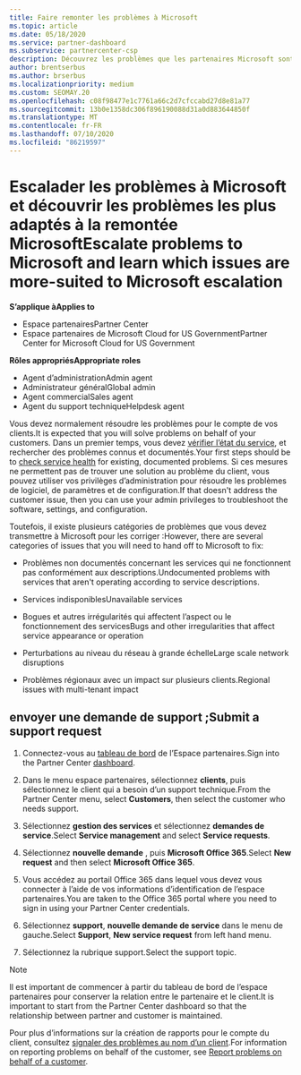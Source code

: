 ```yaml
---
title: Faire remonter les problèmes à Microsoft
ms.topic: article
ms.date: 05/18/2020
ms.service: partner-dashboard
ms.subservice: partnercenter-csp
description: Découvrez les problèmes que les partenaires Microsoft sont censés résoudre eux-mêmes pour leurs clients et les problèmes qu’ils peuvent avoir à faire remonter à Microsoft.
author: brentserbus
ms.author: brserbus
ms.localizationpriority: medium
ms.custom: SEOMAY.20
ms.openlocfilehash: c08f98477e1c7761a66c2d7cfccabd27d8e81a77
ms.sourcegitcommit: 13b0e1358dc306f896190088d31a0d883644850f
ms.translationtype: MT
ms.contentlocale: fr-FR
ms.lasthandoff: 07/10/2020
ms.locfileid: "86219597"
---
```

# <a name="escalate-problems-to-microsoft-and-learn-which-issues-are-more-suited-to-microsoft-escalation"></a><span data-ttu-id="8ea71-103">Escalader les problèmes à Microsoft et découvrir les problèmes les plus adaptés à la remontée Microsoft</span><span class="sxs-lookup"><span data-stu-id="8ea71-103">Escalate problems to Microsoft and learn which issues are more-suited to Microsoft escalation</span></span>  

<span data-ttu-id="8ea71-104">**S’applique à**</span><span class="sxs-lookup"><span data-stu-id="8ea71-104">**Applies to**</span></span>

- <span data-ttu-id="8ea71-105">Espace partenaires</span><span class="sxs-lookup"><span data-stu-id="8ea71-105">Partner Center</span></span>
- <span data-ttu-id="8ea71-106">Espace partenaires de Microsoft Cloud for US Government</span><span class="sxs-lookup"><span data-stu-id="8ea71-106">Partner Center for Microsoft Cloud for US Government</span></span>

<span data-ttu-id="8ea71-107">**Rôles appropriés**</span><span class="sxs-lookup"><span data-stu-id="8ea71-107">**Appropriate roles**</span></span>

- <span data-ttu-id="8ea71-108">Agent d’administration</span><span class="sxs-lookup"><span data-stu-id="8ea71-108">Admin agent</span></span>
- <span data-ttu-id="8ea71-109">Administrateur général</span><span class="sxs-lookup"><span data-stu-id="8ea71-109">Global admin</span></span>
- <span data-ttu-id="8ea71-110">Agent commercial</span><span class="sxs-lookup"><span data-stu-id="8ea71-110">Sales agent</span></span>
- <span data-ttu-id="8ea71-111">Agent du support technique</span><span class="sxs-lookup"><span data-stu-id="8ea71-111">Helpdesk agent</span></span>

<span data-ttu-id="8ea71-112">Vous devez normalement résoudre les problèmes pour le compte de vos clients.</span><span class="sxs-lookup"><span data-stu-id="8ea71-112">It is expected that you will solve problems on behalf of your customers.</span></span> <span data-ttu-id="8ea71-113">Dans un premier temps, vous devez [vérifier l’état du service](check-service-health.md), et rechercher des problèmes connus et documentés.</span><span class="sxs-lookup"><span data-stu-id="8ea71-113">Your first steps should be to [check service health](check-service-health.md) for existing, documented problems.</span></span> <span data-ttu-id="8ea71-114">Si ces mesures ne permettent pas de trouver une solution au problème du client, vous pouvez utiliser vos privilèges d’administration pour résoudre les problèmes de logiciel, de paramètres et de configuration.</span><span class="sxs-lookup"><span data-stu-id="8ea71-114">If that doesn't address the customer issue, then you can use your admin privileges to troubleshoot the software, settings, and configuration.</span></span>

<span data-ttu-id="8ea71-115">Toutefois, il existe plusieurs catégories de problèmes que vous devez transmettre à Microsoft pour les corriger :</span><span class="sxs-lookup"><span data-stu-id="8ea71-115">However, there are several categories of issues that you will need to hand off to Microsoft to fix:</span></span>

- <span data-ttu-id="8ea71-116">Problèmes non documentés concernant les services qui ne fonctionnent pas conformément aux descriptions.</span><span class="sxs-lookup"><span data-stu-id="8ea71-116">Undocumented problems with services that aren't operating according to service descriptions.</span></span>

- <span data-ttu-id="8ea71-117">Services indisponibles</span><span class="sxs-lookup"><span data-stu-id="8ea71-117">Unavailable services</span></span>

- <span data-ttu-id="8ea71-118">Bogues et autres irrégularités qui affectent l’aspect ou le fonctionnement des services</span><span class="sxs-lookup"><span data-stu-id="8ea71-118">Bugs and other irregularities that affect service appearance or operation</span></span>

- <span data-ttu-id="8ea71-119">Perturbations au niveau du réseau à grande échelle</span><span class="sxs-lookup"><span data-stu-id="8ea71-119">Large scale network disruptions</span></span>

- <span data-ttu-id="8ea71-120">Problèmes régionaux avec un impact sur plusieurs clients.</span><span class="sxs-lookup"><span data-stu-id="8ea71-120">Regional issues with multi-tenant impact</span></span>

## <a name="submit-a-support-request"></a><span data-ttu-id="8ea71-121">envoyer une demande de support ;</span><span class="sxs-lookup"><span data-stu-id="8ea71-121">Submit a support request</span></span>

1. <span data-ttu-id="8ea71-122">Connectez-vous au [tableau de bord](https://partner.microsoft.com/dashboard) de l’Espace partenaires.</span><span class="sxs-lookup"><span data-stu-id="8ea71-122">Sign into the Partner Center [dashboard](https://partner.microsoft.com/dashboard).</span></span>

2. <span data-ttu-id="8ea71-123">Dans le menu espace partenaires, sélectionnez **clients**, puis sélectionnez le client qui a besoin d’un support technique.</span><span class="sxs-lookup"><span data-stu-id="8ea71-123">From the Partner Center menu, select **Customers**, then select the customer who needs support.</span></span>

3. <span data-ttu-id="8ea71-124">Sélectionnez **gestion des services** et sélectionnez **demandes de service**.</span><span class="sxs-lookup"><span data-stu-id="8ea71-124">Select **Service management** and select **Service requests**.</span></span>

4. <span data-ttu-id="8ea71-125">Sélectionnez **nouvelle demande** , puis **Microsoft Office 365**.</span><span class="sxs-lookup"><span data-stu-id="8ea71-125">Select **New request** and then select **Microsoft Office 365**.</span></span>

5. <span data-ttu-id="8ea71-126">Vous accédez au portail Office 365 dans lequel vous devez vous connecter à l’aide de vos informations d’identification de l’espace partenaires.</span><span class="sxs-lookup"><span data-stu-id="8ea71-126">You are taken to the Office 365 portal where you need to sign in using your Partner Center credentials.</span></span>

6. <span data-ttu-id="8ea71-127">Sélectionnez **support**, **nouvelle demande de service** dans le menu de gauche.</span><span class="sxs-lookup"><span data-stu-id="8ea71-127">Select **Support**, **New service request** from left hand menu.</span></span>

7. <span data-ttu-id="8ea71-128">Sélectionnez la rubrique support.</span><span class="sxs-lookup"><span data-stu-id="8ea71-128">Select the support topic.</span></span>

>[!NOTE]
><span data-ttu-id="8ea71-129">Il est important de commencer à partir du tableau de bord de l’espace partenaires pour conserver la relation entre le partenaire et le client.</span><span class="sxs-lookup"><span data-stu-id="8ea71-129">It is important to start from the Partner Center dashboard so that the relationship between partner and customer is maintained.</span></span> 


<span data-ttu-id="8ea71-130">Pour plus d’informations sur la création de rapports pour le compte du client, consultez [signaler des problèmes au nom d’un client](report-problems-on-behalf-of-a-customer.md).</span><span class="sxs-lookup"><span data-stu-id="8ea71-130">For information on reporting problems on behalf of the customer, see [Report problems on behalf of a customer](report-problems-on-behalf-of-a-customer.md).</span></span>

 

 



